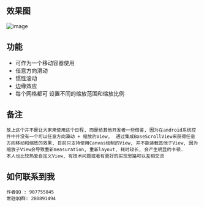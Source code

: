 
##  效果图

  ![image](https://github.com/jack-chong/ScheduleView/blob/master/app/gif/ScheduleView.gif)





## 功能

+ 可作为一个移动容器使用
+ 任意方向滑动
+ 惯性滚动
+ 边缘效应
+ 每个网格都可 设置不同的缩放范围和缩放比例



## 备注

```
放上这个并不是让大家来使用这个日程, 而是给其他开发者一些借鉴, 因为在android系统控件中并没有一个可以任意方向滑动 + 缩放的View,  通过集成BaseScrollView来获得任意方向移动和缩放的效果, 目前只支持使用Canvas绘制的View, 并不能装载其他子View, 因为缩放子View会导致重新measuration, 重新layout, 耗时较长, 会产生明显的卡顿.
本人也比较热爱自定义View, 有技术问题或者有更好的实现思路可以互相交流
```


## 如何联系到我

```
作者QQ : 907755845
常驻QQ群: 280891494
```
